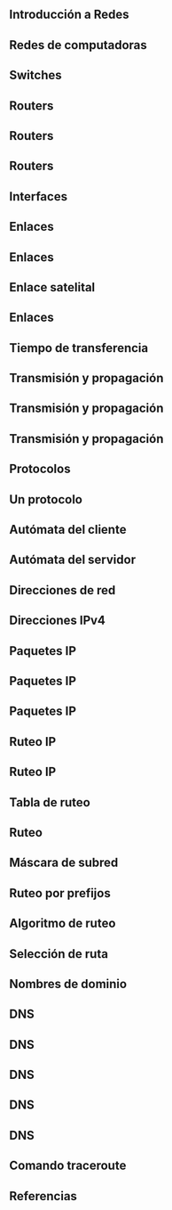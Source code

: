 
## Introducción a Redes



## Redes de computadoras



## Switches



## Routers



## Routers



## Routers



## Interfaces



## Enlaces



## Enlaces



## Enlace satelital



## Enlaces



## Tiempo de transferencia



## Transmisión y propagación



## Transmisión y propagación



## Transmisión y propagación



## Protocolos



## Un protocolo



## Autómata del cliente



## Autómata del servidor



## Direcciones de red



## Direcciones IPv4



## Paquetes IP



## Paquetes IP



## Paquetes IP



## Ruteo IP



## Ruteo IP



## Tabla de ruteo



## Ruteo



## Máscara de subred



## Ruteo por prefijos





## Algoritmo de ruteo



## Selección de ruta



## Nombres de dominio



## DNS



## DNS



## DNS



## DNS



## DNS



## Comando traceroute



## Referencias


